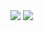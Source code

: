 <img src="https://img.shields.io/badge/c-A8B9CC?style=flat-square&logo=C&logoColor=white"/>
<img src="https://img.shields.io/badge/"c++"-#00599C?style=flat-square&logo="C++"&logoColor=white"/>
<!--
**Merry-Berry/Merry-Berry** is a ✨ _special_ ✨ repository because its `README.md` (this file) appears on your GitHub profile.

Here are some ideas to get you started:

- 🔭 I’m currently working on ...
- 🌱 I’m currently learning ...
- 👯 I’m looking to collaborate on ...
- 🤔 I’m looking for help with ...
- 💬 Ask me about ...
- 📫 How to reach me: ...
- 😄 Pronouns: ...
- ⚡ Fun fact: ...
-->

